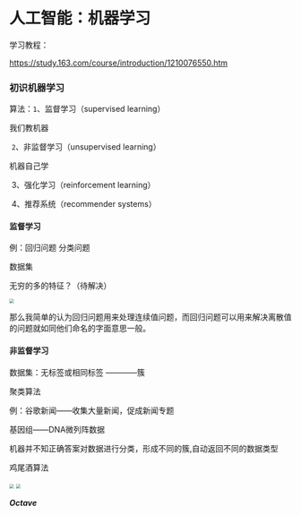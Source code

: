 # 人工智能：机器学习

学习教程：

 https://study.163.com/course/introduction/1210076550.htm

### 初识机器学习

算法：`1`、监督学习（supervised learning）

我们教机器

​			`2`、非监督学习（unsupervised learning）

机器自己学

​			3、强化学习（reinforcement learning）

​			4、推荐系统（recommender systems）

#### 监督学习

例：回归问题    分类问题

数据集   

无穷的多的特征？（待解决）

<img src="\1\1.jpg" style="zoom:50%;" />



那么我简单的认为回归问题用来处理连续值问题，而回归问题可以用来解决离散值的问题就如同他们命名的字面意思一般。



#### 非监督学习

数据集：无标签或相同标签 ————簇

聚类算法

例：谷歌新闻——收集大量新闻，促成新闻专题

基因组——DNA微列阵数据

机器并不知正确答案对数据进行分类，形成不同的簇,自动返回不同的数据类型

 鸡尾酒算法

<img src="\1\2.png" style="zoom:50%;" />

<img src="\1\3.png" style="zoom:50%;" />

***Octave***